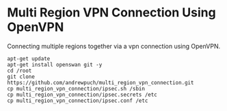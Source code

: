# Multi Region VPN Connection Using OpenVPN
Connecting multiple regions together via a vpn connection using OpenVPN.

```
apt-get update
apt-get install openswan git -y
cd /root
git clone https://github.com/andrewpuch/multi_region_vpn_connection.git
cp multi_region_vpn_connection/ipsec.sh /sbin
cp multi_region_vpn_connection/ipsec.secrets /etc
cp multi_region_vpn_connection/ipsec.conf /etc
```
